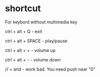 # shortcut
For keybord without multimedia key


ctrl + alt + Q     -     exit

ctrl + alt + SPACE -     play/pause

ctrl + alt + +     -     volume up

ctrl + alt + -     -     volume down


// + and - work bad. You need push near "0"
